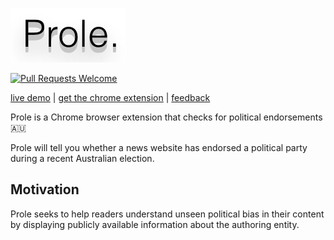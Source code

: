 ![Prole.](readme-title.png "Prole.")

[![Pull Requests Welcome](https://img.shields.io/badge/PRs-welcome-brightgreen.svg?style=flat)](http://makeapullrequest.com)

[live demo](https://prole-aus.org) | [get the chrome extension](https://prole-aus.org) | [feedback](https://prole-aus.org)

Prole is a Chrome browser extension that checks for political endorsements 🇦🇺

Prole will tell you whether a news website has endorsed a political party during a recent Australian election.


## Motivation
Prole seeks to help readers understand unseen political bias in their
content by displaying publicly available information about the authoring
entity.
